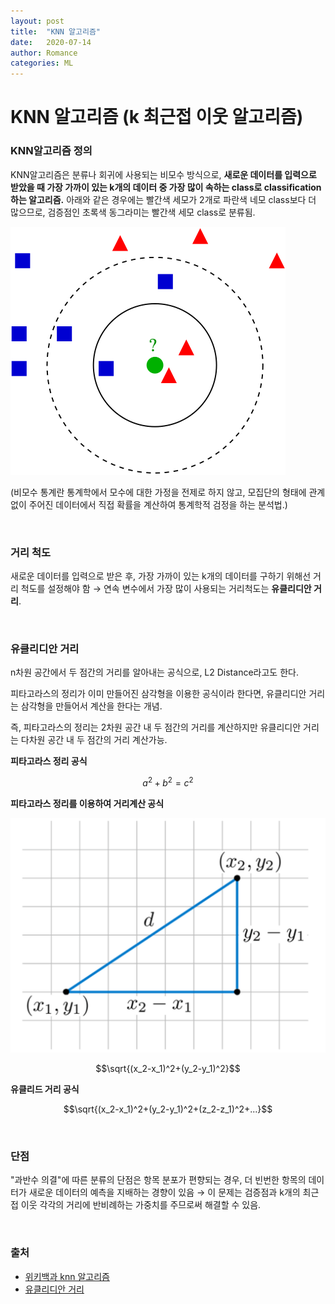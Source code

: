 ```yaml
---
layout: post
title:  "KNN 알고리즘"
date:   2020-07-14
author: Romance
categories: ML
---
```

# **KNN 알고리즘 (k 최근접 이웃 알고리즘)**

### **KNN알고리즘 정의**

KNN알고리즘은 분류나 회귀에 사용되는 비모수 방식으로, **새로운 데이터를 입력으로 받았을 때 가장 가까이 있는 k개의 데이터 중 가장 많이 속하는 class로 classification하는 알고리즘.**
아래와 같은 경우에는 빨간색 세모가 2개로 파란색 네모 class보다 더 많으므로, 검증점인 초록색 동그라미는 빨간색 세모 class로 분류됨.

<img src="/assets/image/knn2.png">

(비모수 통계란 통계학에서 모수에 대한 가정을 전제로 하지 않고, 모집단의 형태에 관계없이 주어진 데이터에서 직접 확률을 계산하여 통계학적 검정을 하는 분석법.)

<br>

### **거리 척도**

새로운 데이터를 입력으로 받은 후, 가장 가까이 있는 k개의 데이터를 구하기 위해선 거리 척도를 설정해야 함 → 연속 변수에서 가장 많이 사용되는 거리척도는 **유클리디안 거리**.

<br>

### 유클리디안 거리

n차원 공간에서 두 점간의 거리를 알아내는 공식으로, L2 Distance라고도 한다. 

피타고라스의 정리가 이미 만들어진 삼각형을 이용한 공식이라 한다면, 유클리디안 거리는 삼각형을 만들어서 계산을 한다는 개념.

즉, 피타고라스의 정리는 2차원 공간 내 두 점간의 거리를 계산하지만 유클리디안 거리는 다차원 공간 내 두 점간의 거리 계산가능.

**피타고라스 정리 공식**

$$a^2+b^2=c^2$$

**피타고라스 정리를 이용하여 거리계산 공식**

<img src="/assets/image/knn1.png">

$$\sqrt{(x_2-x_1)^2+(y_2-y_1)^2}$$

**유클리드 거리 공식**

$$\sqrt{(x_2-x_1)^2+(y_2-y_1)^2+(z_2-z_1)^2+...}$$

<br>

### 단점

"과반수 의결"에 따른 분류의 단점은 항목 분포가 편향되는 경우, 더 빈번한 항목의 데이터가 새로운 데이터의 예측을 지배하는 경향이 있음 → 이 문제는 검증점과 k개의 최근접 이웃 각각의 거리에 반비례하는 가중치를 주므로써 해결할 수 있음.

<br>

### **출처**

- [위키백과 knn 알고리즘](https://ko.wikipedia.org/wiki/K-%EC%B5%9C%EA%B7%BC%EC%A0%91_%EC%9D%B4%EC%9B%83_%EC%95%8C%EA%B3%A0%EB%A6%AC%EC%A6%98)
- [유클리디안 거리](https://needjarvis.tistory.com/454)
